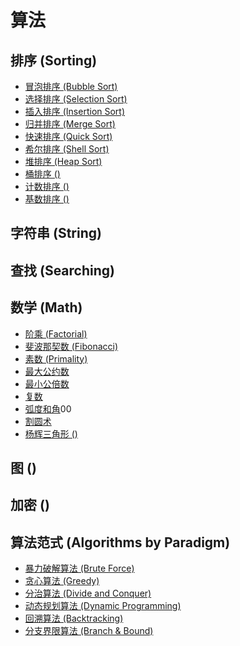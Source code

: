 



# 算法



## 排序 (Sorting)

* [冒泡排序 (Bubble Sort)](./sorting/bubble-sort/README.md)
* [选择排序 (Selection Sort)](./sorting/selection-sort/README.md)
* [插入排序 (Insertion Sort)](./sorting/insertion-sort/README.md)
* [归并排序 (Merge Sort)](./sorting/merge-sort/README.md)
* [快速排序 (Quick Sort)](./sorting/quick-sort/README.md)
* [希尔排序 (Shell Sort)](./sorting/shell-sort/README.md)
* [堆排序 (Heap Sort)](./sorting/heap-sort/README.md)
* [桶排序 ()]()
* [计数排序 ()]()
* [基数排序 ()]()

## 字符串 (String)

## 查找 (Searching)

## 数学 (Math)

* [阶乘 (Factorial)](./math/facotrial)
* [斐波那契数 (Fibonacci)](./math/fibonacci)
* [素数 (Primality)](./math/primality)
* [最大公约数]()
* [最小公倍数]()
* [复数]()
* [弧度和角]()00
* [割圆术]()
* [杨辉三角形 ()]()


## 图 ()

## 加密 () 


## 算法范式 (Algorithms by Paradigm)

* [暴力破解算法 (Brute Force)]()
* [贪心算法 (Greedy)]()
* [分治算法 (Divide and Conquer)]()
* [动态规划算法 (Dynamic Programming)]()
* [回溯算法 (Backtracking)]()
* [分支界限算法 (Branch & Bound)]()